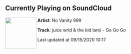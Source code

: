 ## Currently Playing on SoundCloud

[<img align="left" width="100" src="https://i1.sndcdn.com/artworks-fhK36un4SCWlHToY-kOKWbQ-t50x50.jpg">](https://soundcloud.com/user-24173741/juice-wrld-the-kid-laroi-go-go)

**Artist**: No Vanity 999 

**Track**: juice wrld & the kid laroi - Go Go Go

Last updated at 09/15/2020 10:17
